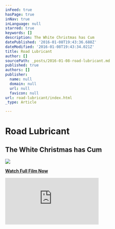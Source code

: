 ```yaml
---
inFeed: true
hasPage: true
inNav: true
inLanguage: null
starred: true
keywords: []
description: The White Christmas has Cum
datePublished: '2016-01-08T19:43:36.688Z'
dateModified: '2016-01-08T19:43:34.021Z'
title: Road Lubricant
author: []
sourcePath: _posts/2016-01-08-road-lubricant.md
published: true
authors: []
publisher:
  name: null
  domain: null
  url: null
  favicon: null
url: road-lubricant/index.html
_type: Article

---
```

# Road Lubricant

## The White Christmas has Cum
![](https://s3-us-west-2.amazonaws.com/the-grid-img/p/0098746552aad9060f5069682f5554fffb182272.png)

**[Watch Full Film Now][0]**

<iframe src="https://player.vimeo.com/video/144458449?title=0&amp;
byline=0&amp;portrait=0" frameborder="0" style=""></iframe>



[0]: https://vimeo.com/149931768